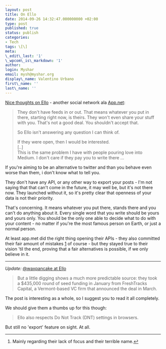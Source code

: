 ```yaml
---
layout: post
title: On Ello
date: 2014-09-26 14:32:47.000000000 +02:00
type: post
published: true
status: publish
categories:
- Tech
tags: \[\]
meta:
\_edit\_last: '1'
\_wpcom\_is\_markdown: '1'
author:
login: Myshar
email: mysh@myshar.org
display\_name: Valentino Urbano
first\_name: ''
last\_name: ''
---
```


[Nice thoughts on Ello][0] - another social network ala [App.net][1]:

> They don't have feeds in or out. That means whatever you put in there, starting right now, is theirs. They won't even share your stuff with you. That's not a good deal. You shouldn't accept that.
> 
> So Ello isn't answering any question I can think of.
> 
> If they were open, then I would be interested.  
> \[..\]  
> This is the same problem I have with people pouring love into Medium. I don't care if they pay you to write there ...
> 

If you're aiming to be an alternative to twitter and than you behave even worse than them, i don't know what to tell you.

They don't have any API, or any other way to export your posts - I'm not saying that that can't come in the future, it may well be, but it's not there now. They launched without it, so it's pretty clear that openness of your data is not their priority.

That's concerning. It means whatever you put there, stands there and you can't do anything about it. Every single word that you write should be yours and yours only. You should be the only one able to decide what to do with your content - no matter if you're the most famous person on Earth, or just a normal person.

At least app.met did the right thing opening their APIs - they also committed their fair amount of mistakes [1][2] of course - but they stayed true to their vision 'til the end, proving that a fair alternatives is possible, if we only believe in it.

---

_Update:_ [@waxpancake at Ello][3]

> But a little digging shows a much more predictable source: they took a $435,000 round of seed funding in January from FreshTracks Capital, a Vermont-based VC firm that announced the deal in March.
> 

The post is interesting as a whole, so I suggest you to read it all completely.

We should give them a thumbs up for this though:

> Ello also respects Do Not Track (DNT) settings in browsers.
> 

But still no 'export' feature on sight. At all.

---

1. Mainly regarding their lack of focus and their terrible name.[↩][4]


[0]: http://scripting.com/2014/09/25/#a1411678207
[1]: http://app.net
[2]: #f1-092614
[3]: https://ello.co/waxpancake/post/oy73kFfDdhOPh8Jv9z9pFA
[4]: #r1-092614